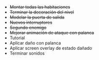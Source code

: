 
- ~~Montar todas las habitaciones~~
- ~~Terminar la decoración del nivel~~
- ~~Modelar la puerta de salida~~
- ~~Nuevos interruptores~~
- ~~Segundo enemigo~~
- ~~Mejorar animación de ataque con palanca~~
- Tutorial
- Aplicar daño con palanca
- Aplicar screen overlay de estado dañado
- Terminar sonidos
 